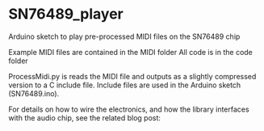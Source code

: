 # SN76489_player
Arduino sketch to play pre-processed MIDI files on the SN76489 chip

Example MIDI files are contained in the MIDI folder
All code is in the code folder

ProcessMidi.py is reads the MIDI file and outputs as a slightly compressed version to a C include file. Include files are used in the Arduino sketch (SN76489.ino).

For details on how to wire the electronics, and how the library interfaces with the audio chip, see the related blog post: 

